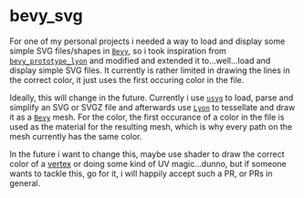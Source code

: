 # bevy_svg

For one of my personal projects i needed a way to load and display some simple SVG files/shapes in [`Bevy`],
so i took inspiration from [`bevy_prototype_lyon`] and modified and extended it to...well...load and display
simple SVG files. It currently is rather limited in drawing the lines in the correct color, it just uses the
first occuring color in the file.

Ideally, this will change in the future. Currently i use [`usvg`] to load, parse and simplify an SVG or SVGZ file
and afterwards use [`Lyon`] to tessellate and draw it as a [`Bevy`] mesh. For the color, the first occurance of a
color in the file is used as the material for the resulting mesh, which is why every path on the mesh currently
has the same color.

In the future i want to change this, maybe use shader to draw the correct color of a [vertex](https://github.com/Weasy666/bevy_svg/blob/master/src/plugin.rs#L39) or doing
some kind of UV magic...dunno, but if someone wants to tackle this, go for it, i will happily accept such a PR,
or PRs in general.

[`Bevy`]: https://bevyengine.org
[`bevy_prototype_lyon`]: https://github.com/Nilirad/bevy_prototype_lyon
[`Lyon`]: https://github.com/nical/lyon
[`usvg`]: https://github.com/RazrFalcon/resvg
